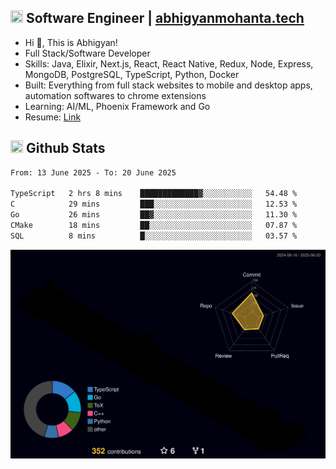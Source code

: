 ## <img src="https://media.giphy.com/media/v1.Y2lkPTc5MGI3NjExNjBuMTFuMDMxcjR0OXp2Zjk5Z3A2ajkzYWpiaDFmdWJhZzY2anM1MCZlcD12MV9naWZzX3NlYXJjaCZjdD1n/UcK7JalnjCz0k/giphy.gif" width="20" height="20" /> Software Engineer | [abhigyanmohanta.tech](https://abhigyanmohanta.tech)


- Hi 👋, This is Abhigyan!
- Full Stack/Software Developer
- Skills: Java, Elixir, Next.js, React, React Native, Redux, Node, Express, MongoDB, PostgreSQL, TypeScript, Python, Docker
- Built: Everything from full stack websites to mobile and desktop apps, automation softwares to chrome extensions
- Learning: AI/ML, Phoenix Framework and Go
- Resume: [Link](https://abhigyan-mohanta.github.io/resume/)


## <img src="https://media.giphy.com/media/v1.Y2lkPTc5MGI3NjExOTVzbjE3Z3F6bDhrNGtzYWpiODJkeTRhcHRqN3MwaGV2cTZ3ajR3eCZlcD12MV9naWZzX3NlYXJjaCZjdD1n/o0vwzuFwCGAFO/giphy.gif" width="20" height="20" /> Github Stats
<!--START_SECTION:waka-->

```txt
From: 13 June 2025 - To: 20 June 2025

TypeScript   2 hrs 8 mins    █████████████▓░░░░░░░░░░░   54.48 %
C            29 mins         ███░░░░░░░░░░░░░░░░░░░░░░   12.53 %
Go           26 mins         ██▓░░░░░░░░░░░░░░░░░░░░░░   11.30 %
CMake        18 mins         ██░░░░░░░░░░░░░░░░░░░░░░░   07.87 %
SQL          8 mins          █░░░░░░░░░░░░░░░░░░░░░░░░   03.57 %
```

<!--END_SECTION:waka-->
![](./profile-3d-contrib/profile-night-rainbow.svg)
